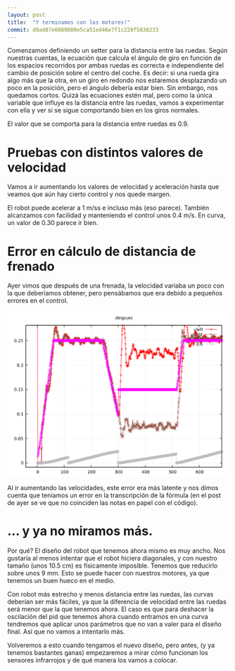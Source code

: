 ```yaml
---
layout: post
title:  "Y terminamos con los motores!"
commit: d0ad87e6089080e5ca51ed46e7f1c228f5838233
---
```


Comenzamos definiendo un setter para la distancia entre las ruedas. Según nuestras
cuentas, la ecuación que calcula el ángulo de giro en función de los espacios recorridos
por ambas ruedas es correcta e independiente del cambio de posición sobre el centro del
coche. Es decir: si una rueda gira algo más que la otra, en un giro en redondo nos
estaremos desplazando un poco en la posición, pero el ángulo debería estar bien. Sin
embargo, nos quedamos cortos. Quizá las ecuaciones estén mal, pero como la única
variable que influye es la distancia entre las ruedas, vamos a experimentar con ella y
ver si se sigue comportando bien en los giros normales.

El valor que se comporta para la distancia entre ruedas es 0.9.

# Pruebas con distintos valores de velocidad

Vamos a ir aumentando los valores de velocidad y aceleración hasta que veamos que aún
hay cierto control y nos quede margen.

El robot puede acelerar a 1 m/ss e incluso más (eso parece). También alcanzamos con 
facilidad y manteniendo el control unos 0.4 m/s. En curva, un valor de 0.30 parece
ir bien.

# Error en cálculo de distancia de frenado

Ayer vimos que después de una frenada, la velocidad variaba un poco con la que deberíamos obtener,
pero pensábamos que era debido a pequeños errores en el control. 

![completa](../assets/2019-02-10-vf.png)

Al ir aumentando las velocidades, este error era más latente y nos dimos cuenta que teníamos
un error en la transcripción de la fórmula (en el post de ayer se ve que no coinciden las
notas en papel con el código).

# ... y ya no miramos más.

Por qué? El diseño del robot que tenemos ahora mismo es muy ancho. Nos gustaría
al menos intentar que el robot hiciera diagonales, y con nuestro tamaño (unos 10.5 cm) es
físicamente imposible. Tenemos que reducirlo sobre unos 9 mm. Esto se puede hacer con
nuestros motores, ya que tenemos un buen hueco en el medio.

Con robot más estrecho y menos distancia entre las ruedas, las curvas deberían ser más fáciles,
ya que la diferencia de velocidad entre las ruedas será menor que la que tenemos ahora. El
caso es que para deshacer la oscilación del pid que tenemos ahora cuando entramos en una
curva tendremos que aplicar unos parámetros que no van a valer para el diseño final. Así
que no vamos a intentarlo más.

Volveremos a esto cuando tengamos el nuevo diseño, pero antes, (y ya tenemos bastantes ganas)
empezaremos a mirar cómo funcionan los sensores infrarrojos y de qué manera los vamos a colocar.
